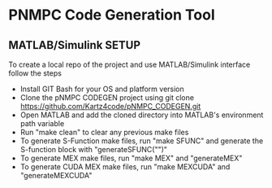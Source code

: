 # PNMPC Code Generation Tool

## MATLAB/Simulink SETUP
To create a local repo of the project and use MATLAB/Simulink interface follow the steps 
- Install GIT Bash for your OS and platform version 
- Clone the pNMPC CODEGEN project using git clone https://github.com/Kartz4code/pNMPC_CODEGEN.git
- Open MATLAB and add the cloned directory into MATLAB's environment path variable 
- Run "make clean" to clear any previous make files 
- To generate S-Function make files, run "make SFUNC" and generate the S-function block with "generateSFUNC("<Name of your simulink file>")" 
- To generate MEX make files, run "make MEX" and "generateMEX" 
- To generate CUDA MEX make files, run "make MEXCUDA" and "generateMEXCUDA" 
